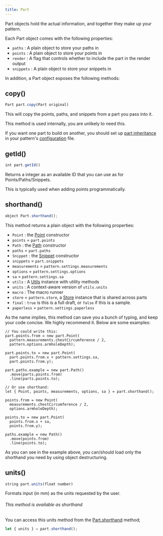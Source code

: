 ```yaml
---
title: Part
---
```


Part objects hold the actual information, and together they make up your pattern.

Each Part object comes with the following properties:

 - `paths` : A plain object to store your paths in
 - `points` : A plain object to store your points in
 - `render` : A flag that controls whether to include the part in the render output
 - `snippets` : A plain object to store your snippets in

In addition, a Part object exposes the following methods:

## copy()

```js
Part part.copy(Part original)
```

This will copy the points, paths, and snippets from a part you pass into it.

<Note>

This method is used internally, you are unlikely to need this.

If you want one part to build on another, you should set 
up [part inheritance](/advanced/inject)  in your pattern's [configuration](../config) file.

</Note>


## getId()

```js
int part.getId()
```
Returns a integer as an available ID that you can use as for Points/Paths/Snippets.

This is typically used when adding points programmatically.


## shorthand()

```js
object Part.shorthand();
```

This method returns a plain object with the following properties:

  - `Point` : the [Point](/api/point) constructor
  - `points` = `part.points`
  - `Path` : the [Path](/api/path) constructor
  - `paths` = `part.paths`
  - `Snippet` : the [Snippet](/api/snippet) constructor
  - `snippets` = `part.snippets`
  - `measurements` = `pattern.settings.measurements`
  - `options` = `pattern.settings.options`
  - `sa` = `pattern.settings.sa`
  - `utils` : A [Utils](/api/utils) instance with utility methods
  - `units` : A context-aware version of `utils.units`
  - `macro` : The macro runner
  - `store` = `pattern.store`, a [Store](/api/store) instance that is shared across parts
  - `final` : `true` is this is a full draft, or `false` if this is a sample.
  - `paperless` = `pattern.settings.paperless`

As the name implies, this method can save you a bunch of typing, and keep your
code concise. We highly recommend it. Below are some examples:

```js{16}
// You could write this:
part.points.from = new part.Point(
  pattern.measurements.chestCircumference / 2, 
  pattern.options.armholeDepth);

part.points.to = new part.Point(
  part.points.from.x + pattern.settings.sa, 
  part.points.from.y);

part.paths.example = new part.Path()
  .move(parts.points.from)
  .line(parts.points.to);

// Or use shorthand:
let { Point, points, measurements, options, sa } = part.shorthand();

points.from = new Point(
  measurements.chestCircumference / 2, 
  options.armholeDepth);

points.to = new part.Point(
  points.from.x + sa, 
  points.from.y);

paths.example = new Path()
  .move(points.from)
  .line(points.to);
```

<Tip>

As you can see in the example above, you can/should load only 
the shorthand you need by using object destructuring.

</Tip>


## units()

```js
string part.units(float number)
```

Formats input (in mm) as the units requested by the user.

<Tip>

###### This method is available as shorthand

You can access this units method from the [Part.shorthand](#shorthand) method;

```js
let { units } = part.shorthand();
```

</Tip>


